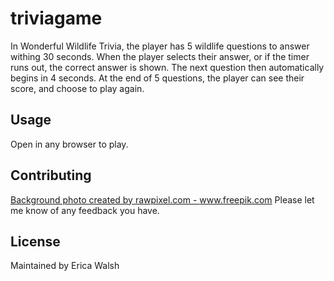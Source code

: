 # triviagame
In Wonderful Wildlife Trivia, the player has 5 wildlife questions to answer withing 30 seconds. When the player selects their answer, or if the timer runs out, the correct answer is shown. The next question then automatically begins in 4 seconds. At the end of 5 questions, the player can see their score, and choose to play again. 

## Usage
Open in any browser to play. 


## Contributing
<a href="https://www.freepik.com/free-photos-vectors/background">Background photo created by rawpixel.com - www.freepik.com</a>
Please let me know of any feedback you have. 

## License
Maintained by Erica Walsh